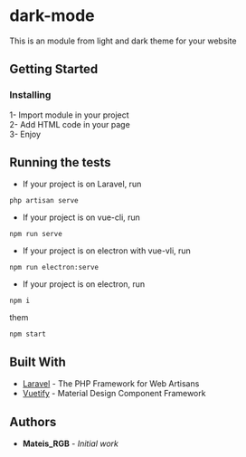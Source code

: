 # dark-mode

This is an module from light and dark theme for your website

## Getting Started

### Installing

1- Import module in your project <br>
2- Add HTML code in your page <br>
3- Enjoy

## Running the tests

* If your project is on Laravel, run
```
php artisan serve
```

* If your project is on vue-cli, run
```
npm run serve
```

* If your project is on electron with vue-vli, run
```
npm run electron:serve
```

* If your project is on electron, run
```
npm i
```
them
```
npm start
```

## Built With

* [Laravel](http://laravel.com) - The PHP Framework for Web Artisans
* [Vuetify](https://vuetifyjs.com/) - Material Design Component Framework

## Authors

* **Mateis_RGB** - *Initial work*
